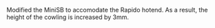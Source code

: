 Modified the MiniSB to accomodate the Rapido hotend. As a result, the height of the cowling is increased by 3mm.
